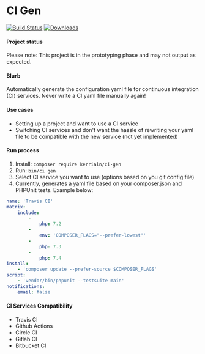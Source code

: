 # CI Gen

[![Build Status](https://img.shields.io/travis/kerrialn/ci-config-generator/master.svg?style=flat-square)](https://travis-ci.org/kerrialn/ci-config-generator)
[![Downloads](https://img.shields.io/packagist/dt/kerrialn/ci-config-generator.svg?style=flat-square)](https://packagist.org/packages/kerrialn/ci-config-generator)

#### Project status
Please note: This project is in the prototyping phase and may not output as expected.


#### Blurb 
Automatically generate the configuration yaml file for continuous integration (CI) services. Never write a CI yaml file manually again!

#### Use cases
- Setting up a project and want  to use a CI service
- Switching CI services and don't want the hassle of rewriting your yaml file to be compatible with the new service (not yet implemented) 

#### Run process
1. Install: `composer require kerrialn/ci-gen`
1. Run: `bin/ci gen`
2. Select CI service you want to use (options based on you git config file)
3. Currently, generates a yaml file based on your composer.json and PHPUnit tests. Example below:

```yaml
name: 'Travis CI'
matrix:
    include:
        -
            php: 7.2
        -
            env: 'COMPOSER_FLAGS="--prefer-lowest"'
        -
            php: 7.3
        -
            php: 7.4
install:
    - 'composer update --prefer-source $COMPOSER_FLAGS'
script:
    - 'vendor/bin/phpunit --testsuite main'
notifications:
    email: false
```

#### CI Services Compatibility
- Travis CI
- Github Actions
- Circle CI
- Gitlab CI
- Bitbucket CI
